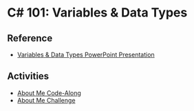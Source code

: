 # <span>C# 101</span>: Variables & Data Types

## Reference
- <a href="Variables.pptx" target="_blank">Variables & Data Types PowerPoint Presentation</a>

## Activities
- [About Me Code-Along](../Variables/AboutMeCodeAlong.md)
- [About Me Challenge](../Variables/AboutMeChallenge.md)